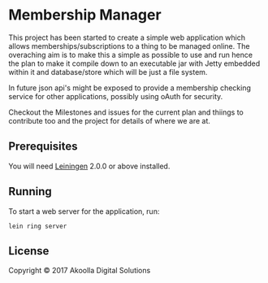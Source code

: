 # Membership Manager

This project has been started to create a simple web application which allows memberships/subscriptions to a thing to be managed online. The overaching aim is to make this a simple as possible to use and run hence the plan to make it compile down to an executable jar with Jetty embedded within it and database/store which will be just a file system.

In future json api's might be exposed to provide a membership checking service for other applications, possibly using oAuth for security.

Checkout the Milestones and issues for the current plan and thiings to contribute too and the project for details of where we are at.

## Prerequisites

You will need [Leiningen][] 2.0.0 or above installed.

[leiningen]: https://github.com/technomancy/leiningen

## Running

To start a web server for the application, run:

    lein ring server

## License

Copyright © 2017 Akoolla Digital Solutions
